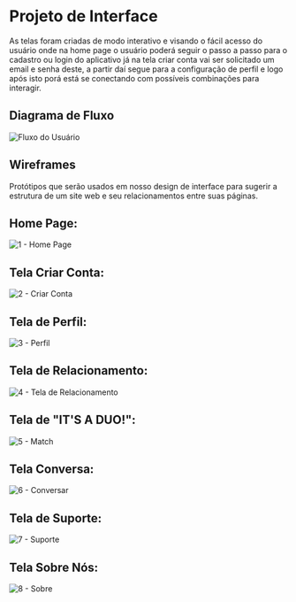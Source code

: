 
# Projeto de Interface

As telas foram criadas de modo interativo e visando o fácil acesso do usuário onde na home page o usuário poderá seguir o passo a passo para o cadastro ou login do aplicativo já na tela criar conta vai ser solicitado um email e senha deste, a partir daí segue para a configuração de perfil e logo após isto porá está se conectando com possíveis combinações para interagir.

## Diagrama de Fluxo


![Fluxo do Usuário](https://user-images.githubusercontent.com/103212087/192886195-eb7753b6-9fbe-4c29-bdcf-e9b783b86cf6.png)


## Wireframes
Protótipos que serão usados em nosso design de interface para sugerir a estrutura de um site web e seu relacionamentos entre suas páginas.

## Home Page:
![1 - Home Page](https://user-images.githubusercontent.com/103212087/192886739-47e0ba65-99b9-46b2-bf1d-03530c616733.png)


## Tela Criar Conta:
![2 - Criar Conta](https://user-images.githubusercontent.com/103212087/192886945-4fca4083-af6b-4ad8-9fd6-f77a65abb0b7.png)


## Tela de Perfil:
![3 - Perfil](https://user-images.githubusercontent.com/103212087/192887017-9f8ca75a-6a24-45f7-ac4c-5ff12f9a6f89.png)


## Tela de Relacionamento:
![4 - Tela de Relacionamento](https://user-images.githubusercontent.com/103212087/192887088-59705745-cd94-4b5e-a57b-a61915a72b42.png)


## Tela de "IT'S A DUO!":
![5 - Match](https://user-images.githubusercontent.com/103212087/192887208-20700723-6221-40af-aa86-adf79a7cfd3f.png)


## Tela Conversa:
![6 - Conversar](https://user-images.githubusercontent.com/103212087/192887308-a33f7541-0a17-4340-b21f-b3c1f070b44f.png)


## Tela de Suporte:
![7 - Suporte](https://user-images.githubusercontent.com/103212087/192887349-ee3245d6-5fd8-485d-9b3b-c3bc7872fbed.png)


## Tela Sobre Nós:
![8 - Sobre](https://user-images.githubusercontent.com/103212087/192887419-97374068-9544-4bd7-a1c0-12860e132e8d.png)
